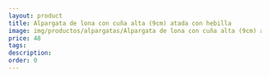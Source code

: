 ```yaml
---
layout: product
title: Alpargata de lona con cuña alta (9cm) atada con hebilla 
image: img/productos/alpargatas/Alpargata de lona con cuña alta (9cm) atada con hebilla =48.webp
price: 48
tags: 
description: 
order: 0
---
```

